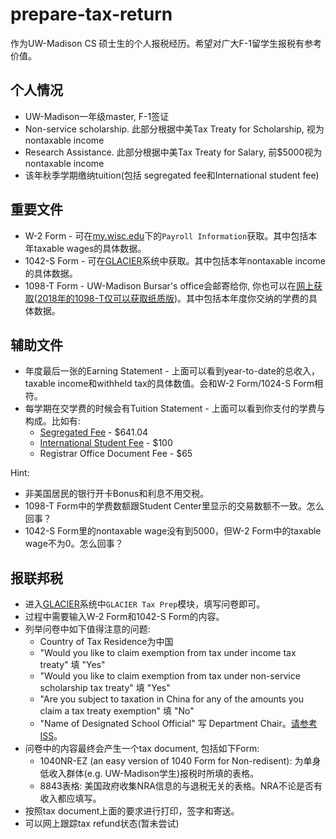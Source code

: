 # prepare-tax-return
作为UW-Madison CS 硕士生的个人报税经历。希望对广大F-1留学生报税有参考价值。

## 个人情况
* UW-Madison一年级master, F-1签证
* Non-service scholarship. 此部分根据中美Tax Treaty for Scholarship, 视为nontaxable income
* Research Assistance. 此部分根据中美Tax Treaty for Salary, 前$5000视为nontaxable income
* 该年秋季学期缴纳tuition(包括 segregated fee和International student fee)

## 重要文件
* W-2 Form - 可在[my.wisc.edu](https://my.wisc.edu)下的`Payroll Information`获取。其中包括本年taxable wages的具体数据。
* 1042-S Form - 可在[GLACIER](https://www.online-tax.net/)系统中获取。其中包括本年nontaxable income的具体数据。
* 1098-T Form - UW-Madison Bursar's office会邮寄给你, 你也可以在[网上获取](http://www.bussvc.wisc.edu/bursar/tra97instruct.html)([2018年的1098-T仅可以获取纸质版](http://www.bussvc.wisc.edu/bursar/tra97.html))。其中包括本年度你交纳的学费的具体数据。

## 辅助文件
* 年度最后一张的Earning Statement - 上面可以看到year-to-date的总收入，taxable income和withheld tax的具体数值。会和W-2 Form/1024-S Form相符。
* 每学期在交学费的时候会有Tuition Statement - 上面可以看到你支付的学费与构成。比如有:
  * [Segregated Fee](https://registrar.wisc.edu/tuitionrates/) - $641.04
  * [International Student Fee](https://iss.wisc.edu/international-student-fee-increase/) - $100
  * Registrar Office Document Fee - $65

Hint:
* 非美国居民的银行开卡Bonus和利息不用交税。
* 1098-T Form中的学费数额跟Student Center里显示的交易数额不一致。怎么回事？
* 1042-S Form里的nontaxable wage没有到5000，但W-2 Form中的taxable wage不为0。怎么回事？

## 报联邦税
* 进入[GLACIER](https://www.online-tax.net/)系统中`GLACIER Tax Prep`模块，填写问卷即可。
* 过程中需要输入W-2 Form和1042-S Form的内容。
* 列举问卷中如下值得注意的问题:
  * Country of Tax Residence为中国
  * "Would you like to claim exemption from tax under income tax treaty" 填 "Yes"
  * "Would you like to claim exemption from tax under non-service scholarship tax treaty" 填 "Yes"
  * "Are you subject to taxation in China for any of the amounts you claim a tax treaty exemption" 填 "No"
  * "Name of Designated School Official" 写 Department Chair。[请参考ISS](https://iss.wisc.edu/employment/taxes/resources-for-filing-taxes/)。
* 问卷中的内容最终会产生一个tax document, 包括如下Form:
  * 1040NR-EZ (an easy version of 1040 Form for Non-redisent): 为单身低收入群体(e.g. UW-Madison学生)报税时所填的表格。
  * 8843表格: 美国政府收集NRA信息的与退税无关的表格。NRA不论是否有收入都应填写。
* 按照tax document上面的要求进行打印，签字和寄送。
* 可以网上跟踪tax refund状态(暂未尝试)
